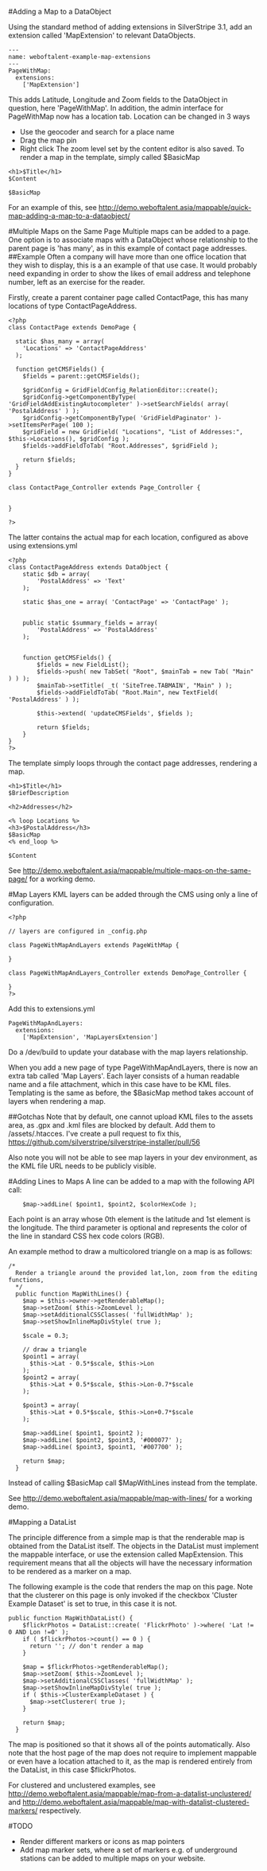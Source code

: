 #Adding a Map to a DataObject

Using the standard method of adding extensions in SilverStripe 3.1, add an extension called 'MapExtension' to relevant DataObjects.

```
---
name: weboftalent-example-map-extensions
---
PageWithMap:
  extensions:
    ['MapExtension']

```

This adds Latitude, Longitude and Zoom fields to the DataObject in question, here 'PageWithMap'.  In addition, the admin interface for PageWithMap now has a location tab.  Location can be changed in 3 ways
* Use the geocoder and search for a place name
* Drag the map pin
* Right click
The zoom level set by the content editor is also saved.
To render a map in the template, simply called $BasicMap

```
<h1>$Title</h1>
$Content
 
$BasicMap
```

For an example of this, see http://demo.weboftalent.asia/mappable/quick-map-adding-a-map-to-a-dataobject/


#Multiple Maps on the Same Page
Multiple maps can be added to a page.  One option is to associate maps with a DataObject whose relationship to the parent page is 'has many', as in this example of contact page addresses.
##Example
Often a company will have more than one office location that they wish to display, this is a an example of that use case.  It would probably need expanding in order to show the likes of email address and telephone number,  left as an exercise for the reader.

Firstly, create a parent container page called ContactPage, this has many locations of type ContactPageAddress.
```
<?php
class ContactPage extends DemoPage {
 
  static $has_many = array(
    'Locations' => 'ContactPageAddress'
  );
 
  function getCMSFields() {
    $fields = parent::getCMSFields();
 
    $gridConfig = GridFieldConfig_RelationEditor::create();
    $gridConfig->getComponentByType( 'GridFieldAddExistingAutocompleter' )->setSearchFields( array( 'PostalAddress' ) );
    $gridConfig->getComponentByType( 'GridFieldPaginator' )->setItemsPerPage( 100 );
    $gridField = new GridField( "Locations", "List of Addresses:", $this->Locations(), $gridConfig );
    $fields->addFieldToTab( "Root.Addresses", $gridField );
 
    return $fields;
  }
}
 
class ContactPage_Controller extends Page_Controller {
 
 
}
 
?>
```

The latter contains the actual map for each location, configured as above using extensions.yml

```
<?php
class ContactPageAddress extends DataObject {
	static $db = array(
		'PostalAddress' => 'Text'
	);
 
	static $has_one = array( 'ContactPage' => 'ContactPage' );
 
 
	public static $summary_fields = array(
		'PostalAddress' => 'PostalAddress'
	);
 
 
	function getCMSFields() {
		$fields = new FieldList();
		$fields->push( new TabSet( "Root", $mainTab = new Tab( "Main" ) ) );
		$mainTab->setTitle( _t( 'SiteTree.TABMAIN', "Main" ) );
		$fields->addFieldToTab( "Root.Main", new TextField( 'PostalAddress' ) );
 
		$this->extend( 'updateCMSFields', $fields );
 
		return $fields;
	}
}
?>
```

The template simply loops through the contact page addresses, rendering a map.

```
<h1>$Title</h1>
$BriefDescription
 
<h2>Addresses</h2>
 
<% loop Locations %>
<h3>$PostalAddress</h3>
$BasicMap
<% end_loop %>
 
$Content
```

See http://demo.weboftalent.asia/mappable/multiple-maps-on-the-same-page/ for a working demo.


#Map Layers
KML layers can be added through the CMS using only a line of configuration.

```
<?php
 
// layers are configured in _config.php
 
class PageWithMapAndLayers extends PageWithMap {
 
}
 
class PageWithMapAndLayers_Controller extends DemoPage_Controller {
 
}
?>
```

Add this to extensions.yml

```
PageWithMapAndLayers:
  extensions:
    ['MapExtension', 'MapLayersExtension']
```

Do a /dev/build to update your database with the map layers relationship.

When you add a new page of type PageWithMapAndLayers, there is now an extra tab called 'Map Layers'.  Each layer consists of a human readable name and a file attachment, which in this case have to be KML files.
Templating is the same as before, the $BasicMap method takes account of layers when rendering a map.

##Gotchas
Note that by default, one cannot upload KML files to the assets area, as .gpx and .kml files are blocked by default.  Add them to /assets/.htacces.  I've create a pull request to fix this, https://github.com/silverstripe/silverstripe-installer/pull/56

Also note you will not be able to see map layers in your dev environment, as the KML file URL needs to be publicly visible.

#Adding Lines to Maps
A line can be added to a map with the following API call:

```
    $map->addLine( $point1, $point2, $colorHexCode );
```

Each point is an array whose 0th element is the latitude and 1st element is the longitude.  The third parameter is optional and represents the color of the line in standard CSS hex code colors (RGB).

An example method to draw a multicolored triangle on a map is as follows:

```
/*
  Render a triangle around the provided lat,lon, zoom from the editing functions,
  */
  public function MapWithLines() {
    $map = $this->owner->getRenderableMap();
    $map->setZoom( $this->ZoomLevel );
    $map->setAdditionalCSSClasses( 'fullWidthMap' );
    $map->setShowInlineMapDivStyle( true );
 
    $scale = 0.3;
 
    // draw a triangle
    $point1 = array(
      $this->Lat - 0.5*$scale, $this->Lon
    );
    $point2 = array(
      $this->Lat + 0.5*$scale, $this->Lon-0.7*$scale
    );
 
    $point3 = array(
      $this->Lat + 0.5*$scale, $this->Lon+0.7*$scale
    );
 
    $map->addLine( $point1, $point2 );
    $map->addLine( $point2, $point3, '#000077' );
    $map->addLine( $point3, $point1, '#007700' );
 
    return $map;
  }
```



  Instead of calling $BasicMap call $MapWithLines instead from the template.

  See http://demo.weboftalent.asia/mappable/map-with-lines/ for a working demo.


#Mapping a DataList

The principle difference from a simple map is that the renderable map is obtained from the DataList itself.  The objects in the DataList must implement the mappable interface, or use the extension called MapExtension.  This requirement means that all the objects will have the necessary information to be rendered as a marker on a map.

The following example is the code that renders the map on this page.  Note that the clusterer on this page is only invoked if the checkbox 'Cluster Example Dataset' is set to true, in this case it is not.

```
public function MapWithDataList() {
    $flickrPhotos = DataList::create( 'FlickrPhoto' )->where( 'Lat != 0 AND Lon !=0' );
    if ( $flickrPhotos->count() == 0 ) {
      return ''; // don't render a map
    }
 
    $map = $flickrPhotos->getRenderableMap();
    $map->setZoom( $this->ZoomLevel );
    $map->setAdditionalCSSClasses( 'fullWidthMap' );
    $map->setShowInlineMapDivStyle( true );
    if ( $this->ClusterExampleDataset ) {
      $map->setClusterer( true );
    }
 
    return $map;
  }
 ```

The map is positioned so that it shows all of the points automatically.  Also note that the host page of the map does not require to implement mappable or even have a location attached to it, as the map is rendered entirely from the DataList, in this case $flickrPhotos.

For clustered and unclustered examples, see http://demo.weboftalent.asia/mappable/map-from-a-datalist-unclustered/ and http://demo.weboftalent.asia/mappable/map-with-datalist-clustered-markers/ respectively.


#TODO
* Render different markers or icons as map pointers
* Add map marker sets, where a set of markers e.g. of underground stations can be added to multiple maps on your website.
